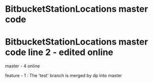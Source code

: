 # BitbucketStationLocations master code
# BitbucketStationLocations master code line 2 - edited online
master - 4 online

feature - 1 : The 'test' branch is merged by dp into master
